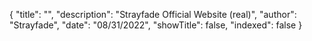 {
    "title": "",
    "description": "Strayfade Official Website (real)",
    "author": "Strayfade",
    "date": "08/31/2022",
    "showTitle": false,
    "indexed": false
}